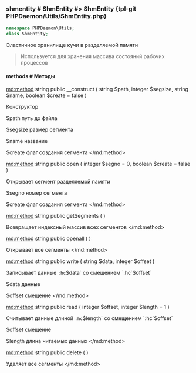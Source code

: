 ### shmentity # ShmEntity #> ShmEntity {tpl-git PHPDaemon/Utils/ShmEntity.php}

```php
namespace PHPDaemon\Utils;
class ShmEntity;
```

Эластичное хранилище кучи в разделяемой памяти

> Используется для хранения массива состояний рабочих процессов

#### methods # Методы

<md:method>
string public __construct ( string $path, integer $segsize, string $name, boolean $create = false )

Конструктор

$path
путь до файла

$segsize
размер сегмента

$name
название

$create
флаг создания сегмента
</md:method>

<md:method>
string public open ( integer $segno = 0, boolean $create = false )

Открывает сегмент разделяемой памяти

$segno
номер сегмента

$create
флаг создания сегмента
</md:method>

<md:method>
string public getSegments ( )

Возвращает индексный массив всех сегментов
</md:method>

<md:method>
string public openall ( )

Открывает все сегменты
</md:method>

<md:method>
string public write ( string $data, integer $offset )

Записывает данные `:hc`$data` со смещением `:hc`$offset`

$data
данные

$offset
смещение
</md:method>

<md:method>
string public read ( integer $offset, integer $length = 1 )

Считывает данные длиной `:hc`$length` со смещением `:hc`$offset`

$offset
смещение

$length
длина читаемых данных
</md:method>

<md:method>
string public delete ( )

Удаляет все сегменты
</md:method>